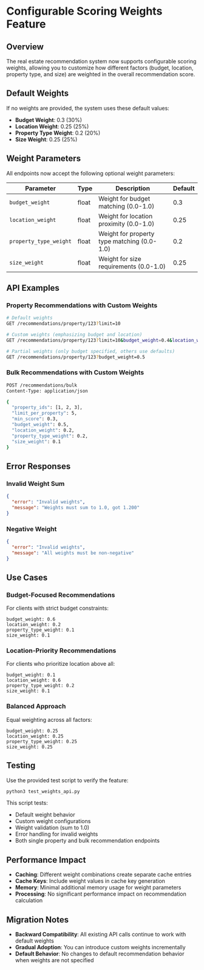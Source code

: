 # Configurable Scoring Weights Feature

## Overview

The real estate recommendation system now supports configurable scoring weights, allowing you to customize how different factors (budget, location, property type, and size) are weighted in the overall recommendation score.

## Default Weights

If no weights are provided, the system uses these default values:
- **Budget Weight**: 0.3 (30%)
- **Location Weight**: 0.25 (25%) 
- **Property Type Weight**: 0.2 (20%)
- **Size Weight**: 0.25 (25%)

## Weight Parameters

All endpoints now accept the following optional weight parameters:

| Parameter | Type | Description | Default |
|-----------|------|-------------|---------|
| `budget_weight` | float | Weight for budget matching (0.0-1.0) | 0.3 |
| `location_weight` | float | Weight for location proximity (0.0-1.0) | 0.25 |
| `property_type_weight` | float | Weight for property type matching (0.0-1.0) | 0.2 |
| `size_weight` | float | Weight for size requirements (0.0-1.0) | 0.25 |

## API Examples

### Property Recommendations with Custom Weights

```bash
# Default weights
GET /recommendations/property/123?limit=10

# Custom weights (emphasizing budget and location)
GET /recommendations/property/123?limit=10&budget_weight=0.4&location_weight=0.4&property_type_weight=0.1&size_weight=0.1

# Partial weights (only budget specified, others use defaults)
GET /recommendations/property/123?budget_weight=0.5
```

### Bulk Recommendations with Custom Weights

```bash
POST /recommendations/bulk
Content-Type: application/json

{
  "property_ids": [1, 2, 3],
  "limit_per_property": 5,
  "min_score": 0.3,
  "budget_weight": 0.5,
  "location_weight": 0.2,
  "property_type_weight": 0.2,
  "size_weight": 0.1
}
```

## Error Responses

### Invalid Weight Sum
```json
{
  "error": "Invalid weights",
  "message": "Weights must sum to 1.0, got 1.200"
}
```

### Negative Weight
```json
{
  "error": "Invalid weights", 
  "message": "All weights must be non-negative"
}
```

## Use Cases

### Budget-Focused Recommendations
For clients with strict budget constraints:
```
budget_weight: 0.6
location_weight: 0.2
property_type_weight: 0.1
size_weight: 0.1
```

### Location-Priority Recommendations
For clients who prioritize location above all:
```
budget_weight: 0.1
location_weight: 0.6
property_type_weight: 0.2
size_weight: 0.1
```

### Balanced Approach
Equal weighting across all factors:
```
budget_weight: 0.25
location_weight: 0.25
property_type_weight: 0.25
size_weight: 0.25
```

## Testing

Use the provided test script to verify the feature:
```bash
python3 test_weights_api.py
```

This script tests:
- Default weight behavior
- Custom weight configurations
- Weight validation (sum to 1.0)
- Error handling for invalid weights
- Both single property and bulk recommendation endpoints

## Performance Impact

- **Caching**: Different weight combinations create separate cache entries
- **Cache Keys**: Include weight values in cache key generation
- **Memory**: Minimal additional memory usage for weight parameters
- **Processing**: No significant performance impact on recommendation calculation

## Migration Notes

- **Backward Compatibility**: All existing API calls continue to work with default weights
- **Gradual Adoption**: You can introduce custom weights incrementally
- **Default Behavior**: No changes to default recommendation behavior when weights are not specified
